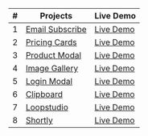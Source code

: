 | #   | Projects                                                                              | Live Demo                                                  |
| --- | ------------------------------------------------------------------------------------- | ---------------------------------------------------------- |
| 1   | [Email Subscribe](https://github.com/Mehedi107/Tailwind-Projects/tree/main/Project-1) | [Live Demo](https://email-subscribe-beta.vercel.app/)      |
| 2   | [Pricing Cards](https://github.com/Mehedi107/Tailwind-Projects/tree/main/Project-2)   | [Live Demo](https://pricing-grids-rho.vercel.app/)         |
| 3   | [Product Modal](https://github.com/Mehedi107/Tailwind-Projects/tree/main/Project-3)   | [Live Demo](https://product-modal-taupe.vercel.app/)       |
| 4   | [Image Gallery](https://github.com/Mehedi107/Tailwind-Projects/tree/main/Project-4)   | [Live Demo](https://image-gallery-theta-gules.vercel.app/) |
| 5   | [Login Modal](https://github.com/Mehedi107/Tailwind-Projects/tree/main/Project-5)     | [Live Demo](https://login-modal-eta.vercel.app/)           |
| 6   | [Clipboard](https://github.com/Mehedi107/Tailwind-Projects/tree/main/Project-6)       | [Live Demo](https://clipboard-omega.vercel.app/)           |
| 7   | [Loopstudio](https://github.com/Mehedi107/Tailwind-Projects/tree/main/Project-7)      | [Live Demo](https://loopstudio-by-mehedi.vercel.app/)      |
| 8   | [Shortly](https://github.com/Mehedi107/Tailwind-Projects/tree/main/Project-8)         | [Live Demo](https://shortly-sandy.vercel.app/)             |
